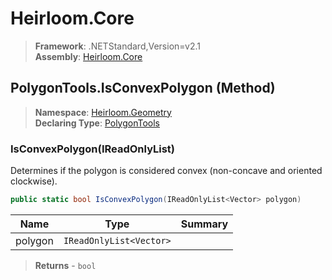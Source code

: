 # Heirloom.Core

> **Framework**: .NETStandard,Version=v2.1  
> **Assembly**: [Heirloom.Core][0]

## PolygonTools.IsConvexPolygon (Method)

> **Namespace**: [Heirloom.Geometry][0]  
> **Declaring Type**: [PolygonTools][1]

### IsConvexPolygon(IReadOnlyList<Vector>)

Determines if the polygon is considered convex (non-concave and oriented clockwise).

```cs
public static bool IsConvexPolygon(IReadOnlyList<Vector> polygon)
```

| Name    | Type                    | Summary |
|---------|-------------------------|---------|
| polygon | `IReadOnlyList<Vector>` |         |

> **Returns** - `bool`

[0]: ../../../Heirloom.Core.md
[1]: ../PolygonTools.md
